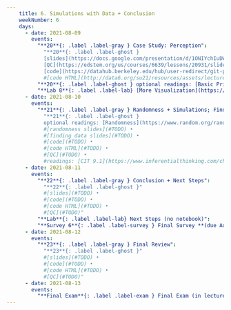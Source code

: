 ```yaml
---
    title: 6. Simulations with Data + Conclusion
    weekNumber: 6
    days:
      - date: 2021-08-09
        events:
          "**20**{: .label .label-gray } Case Study: Perception":
            "**20**{: .label .label-ghost }
            [slides](https://docs.google.com/presentation/d/1ONIYchIuDWrkXKXP6on_MlUBjbFso2IQjGzbyp9g0yQ) •
            [QC](https://edstem.org/us/courses/6639/lessons/20931/slides/113795) •
            [code](https://datahub.berkeley.edu/hub/user-redirect/git-pull?repo=https%3A%2F%2Fgithub.com%2Fdata-6-berkeley%2Fsu21&urlpath=tree%2Fsu21%2Flecture%2Flec29%2Flec29.ipynb&branch=master)"
            #[code HTML](http://data6.org/su21/resources/assets/lecture/lec29/lec29.html)
          "**20**{: .label .label-ghost } optional readings: [Basic Principles](https://paldhous.github.io/ucb/2016/dataviz/week2.html)":
          "**Lab 8**{: .label .label-lab} [More Visualization](https://datahub.berkeley.edu/hub/user-redirect/git-pull?repo=https%3A%2F%2Fgithub.com%2Fdata-6-berkeley%2Fsu21&urlpath=tree%2Fsu21%2Flab%2Flab08%2Flab08.ipynb&branch=master)":
      - date: 2021-08-10
        events:
          "**21**{: .label .label-gray } Randomness + Simulations; Finding and Using Data":
            "**21**{: .label .label-ghost }
            optional readings: [Randomness](https://www.random.org/randomness/); [CIT 9.3](https://inferentialthinking.com/chapters/09/3/Simulation.html), [10.1](https://inferentialthinking.com/chapters/10/1/Empirical_Distributions.html)"
            #[randomness slides](#TODO) •
            #[finding data slides](#TODO) •
            #[code](#TODO) •
            #[code HTML](#TODO) •
            #[QC](#TODO) •
            #readings: [CIT 9.1](https://www.inferentialthinking.com/chapters/09/1/Conditional_Statements.html); [SPR 12](https://cs.stanford.edu/people/nick/py/python-if.html), [SPR 13](https://cs.stanford.edu/people/nick/py/python-boolean.html), [SPR 11](https://cs.stanford.edu/people/nick/py/python-while.html)"
      - date: 2021-08-11
        events:
          "**22**{: .label .label-gray } Conclusion + Next Steps":
            "**22**{: .label .label-ghost }"
            #[slides](#TODO) •
            #[code](#TODO) •
            #[code HTML](#TODO) •
            #[QC](#TODO)"
          "**Lab**{: .label .label-lab} Next Steps (no notebook)":
          "**Survey 6**{: .label .label-survey } Final Survey **(due August 14th)**": #TODO
      - date: 2021-08-12
        events:
          "**23**{: .label .label-gray } Final Review":
            "**23**{: .label .label-ghost }"
            #[slides](#TODO) •
            #[code](#TODO) •
            #[code HTML](#TODO) •
            #[QC](#TODO)"
      - date: 2021-08-13
        events:
          "**Final Exam**{: .label .label-exam } Final Exam (in lecture 10AM-12PM)": #TODO
---
```

